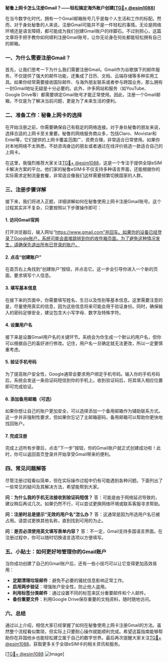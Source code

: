 **秘鲁上网卡怎么注册Gmail？——轻松搞定海外账户创建[[TG💪+ @esim1088](https://t.me/s/esim1088)]**

在当今数字化时代，拥有一个Gmail邮箱账号几乎是每个人生活和工作的标配。然而，对于身处秘鲁的人来说，注册Gmail可能并不是一件轻松的事情。无论是网络环境还是语言障碍，都可能成为我们创建Gmail账户的绊脚石。不过别担心，这篇文章将手把手教你如何顺利注册Gmail账号，让你无论身在何处都能轻松拥有自己的邮箱。

### 一、为什么需要注册Gmail？

首先，让我们思考一下为什么我们需要注册Gmail。Gmail作为谷歌旗下的邮件服务，不仅提供了强大的邮件功能，还集成了日历、文档、云端存储等多种实用工具。如果你经常需要接收国际邮件、与海外朋友联系或者参与跨国业务，那么拥有一封Gmail地址无疑是十分必要的。此外，许多网站和服务（如YouTube、Google Drive等）都需要绑定Gmail账号才能正常使用。因此，注册一个Gmail邮箱，不仅是为了解决当前问题，更是为了未来生活的便利。

### 二、准备工作：秘鲁上网卡的选择

在开始注册之前，你需要确保自己有稳定的网络连接。对于身处秘鲁的朋友来说，选择合适的上网卡至关重要。秘鲁的网络服务商众多，包括Claro、Movistar和Entel等，它们提供的上网卡覆盖范围广、资费合理，非常适合日常使用。如果你对本地网络不太熟悉，不妨咨询身边的朋友或者通过在线评价挑选一款适合自己的上网卡。

在这里，我强烈推荐大家关注[TG💪+ @esim1088](https://t.me/s/esim1088)，这是一个专注于提供全球eSIM卡解决方案的平台。他们家的秘鲁eSIM卡不仅支持多种语言界面，还能根据你的实际需求定制流量套餐，非常适合像我们这样需要频繁切换国家的人群。

### 三、注册步骤详解

接下来，我们将进入正题，详细讲解如何在秘鲁使用上网卡注册Gmail账号。这个过程其实并不复杂，只要按照以下步骤操作即可：

#### 1. 访问Gmail官网

打开浏览器后，输入网址“https://www.gmail.com”并回车。如果你的设备已经登录了Google账户，系统可能会直接跳转到你的收件箱页面。为了避免这种情况发生，请确保先退出所有已登录的账户。

#### 2. 点击“创建账户”

在首页右上角找到“创建账户”按钮，并点击它。这一步会引导你进入一个新的页面，要求填写个人信息。

#### 3. 填写基本信息

在接下来的页面中，你需要填写姓名、生日以及性别等基本信息。这里需要注意的是，尽量使用真实的信息，因为这些信息将来可能会用于验证身份。同时，确保输入的密码足够安全，建议包含大小写字母、数字及特殊字符。

#### 4. 设置用户名

接下来是设置Gmail用户名的关键环节。系统会为你生成一个默认的用户名，但你可以根据自己的喜好进行修改。记住，用户名一旦确定就无法更改，所以一定要慎重考虑。

#### 5. 验证手机号码

为了提高账户安全性，Google通常会要求用户绑定手机号码。输入你的手机号码后，系统会发送一条验证码短信到你的手机上。收到验证码后，将其填入相应位置即可完成验证。

#### 6. 添加备用邮箱（可选）

如果你想让自己的账户更加安全，可以选择添加一个备用邮箱作为辅助联系方式。这一步并非强制性要求，但如果你忘记了主邮箱密码，备用邮箱可以帮助你更快地找回账户。

#### 7. 完成注册

完成上述所有步骤后，点击“下一步”按钮，你的Gmail账户就正式创建成功啦！此时，你可以返回首页登录并开始享受Gmail带来的便利。

### 四、常见问题解答

尽管注册过程看似简单，但在实际操作过程中仍有可能遇到各种问题。下面列出了一些常见的疑问及其解决方法，希望能帮到大家。

**问：为什么我的手机无法接收到验证码短信？**
答：可能是由于网络延迟导致的，建议稍后再试几次。如果仍然不行，可以尝试更换网络环境或联系客服寻求帮助。

**问：注册时总是提示“无效的用户名”怎么办？**
答：这通常是因为所选用户名已被占用。请尝试更换其他名称，直到找到可用的为止。

**问：是否必须使用英文填写表单内容？**
答：不一定，Gmail支持多国语言界面。在注册过程中，你可以随时切换语言选项以方便填写。

### 五、小贴士：如何更好地管理你的Gmail账户

当你成功创建了自己的Gmail账户后，还有一些小技巧可以让它变得更加高效易用：

- **定期清理垃圾邮件**：避免不必要的骚扰信息影响正常工作。
- **启用两步验证**：增强账户安全性，防止他人盗用。
- **利用标签分类邮件**：通过设置不同的标签来区分重要邮件和个人邮件。
- **备份重要文件**：利用Google Drive保存重要的文档资料，随时随地访问。

### 六、总结

通过以上介绍，相信大家已经掌握了如何在秘鲁使用上网卡注册Gmail的方法。虽然整个流程看似繁琐，但实际上只要耐心操作就能顺利完成。希望这篇指南能够帮助你在异国他乡也能轻松建立属于自己的数字世界。最后再次提醒大家关注[TG💪+ @esim1088](https://t.me/s/esim1088)，获取更多关于全球eSIM卡的相关资讯和服务。

[[TG💪+ @esim1088](https://t.me/s/esim1088) ![Image](https://i.postimg.cc/4NQfJmqS/Snipaste-2025-05-13-00-14-12.png)]